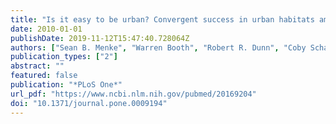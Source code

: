 ```yaml
---
title: "Is it easy to be urban? Convergent success in urban habitats among lineages of a widespread native ant"
date: 2010-01-01
publishDate: 2019-11-12T15:47:40.728064Z
authors: ["Sean B. Menke", "Warren Booth", "Robert R. Dunn", "Coby Schal", "Edward L. Vargo", "Jules Silverman"]
publication_types: ["2"]
abstract: ""
featured: false
publication: "*PLoS One*"
url_pdf: "https://www.ncbi.nlm.nih.gov/pubmed/20169204"
doi: "10.1371/journal.pone.0009194"
---
```


